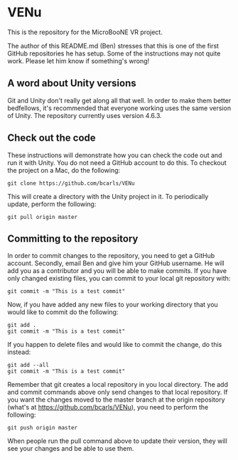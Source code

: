 # VENu

This is the repository for the MicroBooNE VR project. 

The author of this README.md (Ben) stresses that this is one of the first GitHub repositories he has setup. Some of the instructions may not quite work. Please let him know if something's wrong!

## A word about Unity versions

Git and Unity don't really get along all that well. In order to make them better bedfellows, it's recommended that everyone working uses the same version of Unity. The repository currently uses version 4.6.3. 

## Check out the code

These instructions will demonstrate how you can check the code out and run it with Unity. You do not need a GitHub account to do this. To checkout the project on a Mac, do the following:

    git clone https://github.com/bcarls/VENu

This will create a directory with the Unity project in it. To periodically update, perform the following:

    git pull origin master

## Committing to the repository 

In order to commit changes to the repository, you need to get a GitHub account. Secondly, email Ben and give him your GitHub username. He will add you as a contributor and you will be able to make commits. If you have only changed existing files, you can commit to your local git repository with:

    git commit -m "This is a test commit"
    
Now, if you have added any new files to your working directory that you would like to commit do the following:

    git add .
    git commit -m "This is a test commit"
    
If you happen to delete files and would like to commit the change, do this instead:

    git add --all
    git commit -m "This is a test commit"

Remember that git creates a local repository in you local directory. The add and commit commands above only send changes to that local repository. If you want the changes moved to the master branch at the origin repository (what's at https://github.com/bcarls/VENu), you need to perform the following:

    git push origin master
    
When people run the pull command above to update their version, they will see your changes and be able to use them. 


